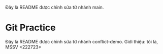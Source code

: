Đây là README được chỉnh sửa từ nhánh main.
# Git Practice
Đây là README được chỉnh sửa từ nhánh conflict-demo.
Giới thiệu: tôi là, MSSV <222723>
